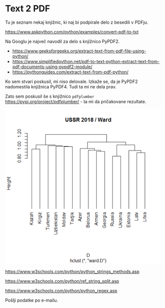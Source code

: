 # Text 2 PDF

Tu je seznam nekaj knjižnic, ki naj bi podpirale delo z besedili v PDFju.

https://www.askpython.com/python/examples/convert-pdf-to-txt

Na Googlu je največ navodil za delo s knjižnico PyPDF2.

* https://www.geeksforgeeks.org/extract-text-from-pdf-file-using-python/
* https://www.simplifiedpython.net/pdf-to-text-python-extract-text-from-pdf-documents-using-pypdf2-module/
* https://pythonguides.com/extract-text-from-pdf-python/

Ko sem stvari poskusil, mi niso delovale. Izkaže se, da je PyPDF2 nadomestila knjižnica PyPDF4. Tudi ta mi ne dela prav.

Zato sem poskusil še s knjižnico  `pdfplumber` https://pypi.org/project/pdfplumber/ - ta mi da pričakovane rezultate.
   

![namestitev](https://github.com/bavla/NormNet/blob/main/data/natalija/UssrX2018JacWard.png)

https://www.w3schools.com/python/python_strings_methods.asp

https://www.w3schools.com/python/ref_string_split.asp

https://www.w3schools.com/python/python_regex.asp


Pošlji podatke po e-mailu.
